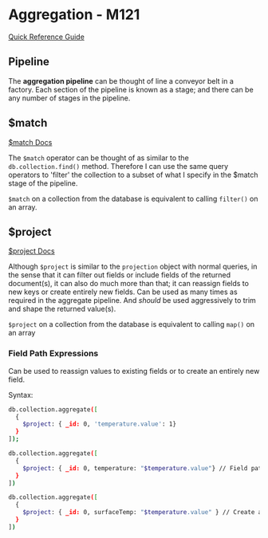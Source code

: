 # Aggregation - M121

[Quick Reference Guide](https://docs.mongodb.com/manual/meta/aggregation-quick-reference/)

## Pipeline

The **aggregation pipeline** can be thought of line a conveyor belt in a factory. Each section of the pipeline is known as a stage; and there can be any number of stages in the pipeline.

## \$match

[\$match Docs](https://docs.mongodb.com/manual/reference/operator/aggregation/match/)

The `$match` operator can be thought of as similar to the `db.collection.find()` method. Therefore I can use the same query operators to 'filter' the collection to a subset of what I specify in the \$match stage of the pipeline.

`$match` on a collection from the database is equivalent to calling `filter()` on an array.

## \$project

[\$project Docs](https://docs.mongodb.com/manual/reference/operator/aggregation/project/)

Although `$project` is similar to the `projection` object with normal queries, in the sense that it can filter out fields or include fields of the returned document(s), it can also do much more than that; it can reassign fields to new keys or create entirely new fields. Can be used as many times as required in the aggregate pipeline. And _should_ be used aggressively to trim and shape the returned value(s).

`$project` on a collection from the database is equivalent to calling `map()` on an array

### Field Path Expressions

Can be used to reassign values to existing fields or to create an entirely new field.

Syntax:

```sh
db.collection.aggregate([
  {
    $project: { _id: 0, 'temperature.value': 1}
  }
]);

db.collection.aggregate([
  {
    $project: { _id: 0, temperature: "$temperature.value"} // Field path expression to reassign the temperature field
  }
])

db.collection.aggregate([
  {
    $project: { _id: 0, surfaceTemp: "$temperature.value" } // Create a new field with the value from temperature.value
  }
])
```
